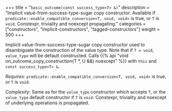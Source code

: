 +++
title = "`basic_outcome(const success_type<T> &)`"
description = "Implicit value-from-success-type-sugar copy constructor. Available if `predicate::enable_compatible_conversion<T, void, void>` is true, or `T` is `void`. Constexpr, triviality and noexcept propagating."
categories = ["constructors", "implicit-constructors", "tagged-constructors"]
weight = 500
+++

Implicit value-from-success-type-sugar copy constructor used to disambiguate the construction of the value type.
Note that if `T = void`, `value_type` will be default constructed.  Calls {{% api "void on_outcome_copy_construction(T *, U &&) noexcept" %}} with `this` and `const success_type<T> &`.

*Requires*: `predicate::enable_compatible_conversion<T, void, void>` is true, or `T` is `void`.

*Complexity*: Same as for the `value_type` constructor which accepts `T`, or the `value_type` default constructor if `T` is `void`. Constexpr, triviality and noexcept of underlying operations is propagated.
